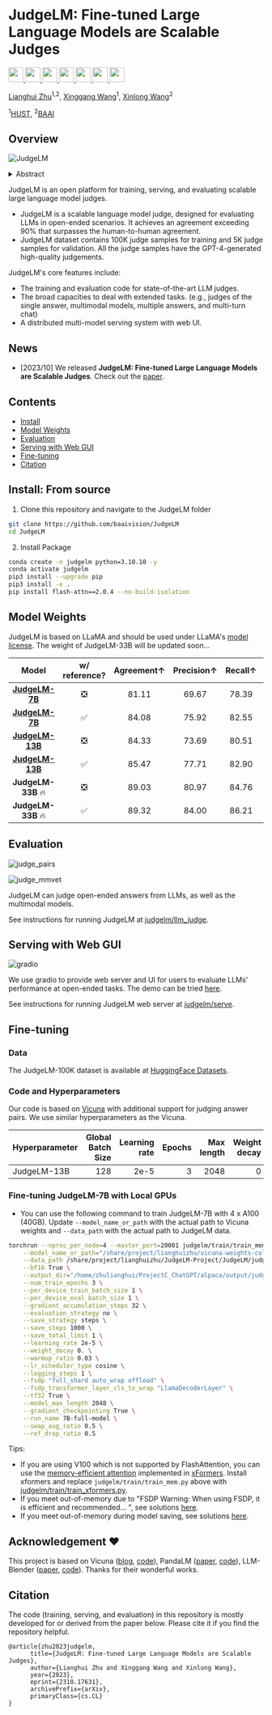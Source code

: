# JudgeLM: Fine-tuned Large Language Models are Scalable Judges


<a target="_blank" href="https://arxiv.org/abs/2310.17631">
<img style="height:22pt" src="https://img.shields.io/badge/-Paper-black?style=flat&logo=arxiv">
</a>
<a target="_blank" href="https://https://github.com/baaivision/JudgeLM">
<img style="height:22pt" src="https://img.shields.io/badge/-Code-green?style=flat&logo=github">
</a>
<a target="_blank" href="http://218.91.113.230:9004/">
<img style="height:22pt" src="https://img.shields.io/badge/🤖 Demo-20B2AA?style=flat">
</a>
<a target="_blank" href="https://huggingface.co/datasets/BAAI/JudgeLM-100K">
<img style="height:22pt" src="https://img.shields.io/badge/-🤗%20Dataset-red?style=flat">
</a>
<a target="_blank" href="https://huggingface.co/BAAI/JudgeLM-7B-v1.0">
<img style="height:22pt" src="https://img.shields.io/badge/-🤗%20Models (7B)-red?style=flat">
</a>
<a target="_blank" href="https://huggingface.co/BAAI/JudgeLM-13B-v1.0">
<img style="height:22pt" src="https://img.shields.io/badge/-🤗%20Models (13B)-red?style=flat">
</a>
<a target="_blank" href="https://twitter.com/_akhaliq/status/1717718525958037799?s=61&t=Q73fac6D7gyJgMBfcxgPvA">
<img style="height:22pt" src="https://img.shields.io/badge/-Tweet-blue?style=flat&logo=twitter">
</a>
<br>

[Lianghui Zhu](https://github.com/Unrealluver)<sup>1,2</sup>, [Xinggang Wang](https://xwcv.github.io/)<sup>1</sup>, [Xinlong Wang](https://www.xloong.wang/)<sup>2</sup>
 
<sup>1</sup>[HUST](https://english.hust.edu.cn/), <sup>2</sup>[BAAI](https://www.baai.ac.cn/english.html)
 

## Overview

![JudgeLM](./assets/judgelm_v1.1.png)

<details><summary>Abstract</summary> 
Evaluating Large Language Models (LLMs) in open-ended scenarios is challenging because existing benchmarks and metrics can not measure them comprehensively. To address this problem, we propose to fine-tune LLMs as scalable judges (JudgeLM) to evaluate LLMs efficiently and effectively in open-ended benchmarks. We first propose a comprehensive, large-scale, high-quality dataset containing task seeds, LLMs-generated answers, and GPT-4-generated judgments for fine-tuning high-performance judges, as well as a new benchmark for evaluating the judges. We train JudgeLM at different scales from 7B, 13B, to 33B parameters, and conduct a systematic analysis of its capabilities and behaviors. We then analyze the key biases in fine-tuning LLM as a judge and consider them as position bias, knowledge bias, and format bias. To address these issues, JudgeLM introduces a bag of techniques including swap augmentation, reference support, and reference drop, which clearly enhance the judge's performance. JudgeLM obtains the state-of-the-art judge performance on both the existing PandaLM benchmark and our proposed new benchmark. Our JudgeLM is efficient and the JudgeLM-7B only needs 3 mins to judge 5K samples with 8 A100 GPUs. JudgeLM obtains high agreement with the teacher judge, achieving an agreement exceeding 90% that even surpasses human-to-human agreement. JudgeLM also demonstrates extended capabilities in being judges of the single answer, multimodal models, multiple answers, and multi-turn chat.
</details>

JudgeLM is an open platform for training, serving, and evaluating scalable large language model judges.
- JudgeLM is a scalable language model judge, designed for evaluating LLMs in open-ended scenarios. It achieves an agreement exceeding 90\% that surpasses the human-to-human agreement.
- JudgeLM dataset contains 100K judge samples for training and 5K judge samples for validation. All the judge samples have the GPT-4-generated high-quality judgements.

JudgeLM's core features include:
- The training and evaluation code for state-of-the-art LLM judges. 
- The broad capacities to deal with extended tasks. (e.g., judges of the single answer, multimodal models,
multiple answers, and multi-turn chat)
- A distributed multi-model serving system with web UI.

## News
- [2023/10] We released **JudgeLM: Fine-tuned Large Language Models are Scalable Judges**. Check out the [paper](https://arxiv.org/abs/2310.17631).


## Contents
- [Install](#install)
- [Model Weights](#model-weights)
- [Evaluation](#evaluation)
- [Serving with Web GUI](#serving-with-web-gui)
- [Fine-tuning](#fine-tuning)
- [Citation](#citation)

## Install: From source

1. Clone this repository and navigate to the JudgeLM folder
```bash
git clone https://github.com/baaivision/JudgeLM
cd JudgeLM
```

2. Install Package
```bash
conda create -n judgelm python=3.10.10 -y
conda activate judgelm
pip3 install --upgrade pip 
pip3 install -e .
pip install flash-attn==2.0.4 --no-build-isolation
```

## Model Weights
JudgeLM is based on LLaMA and should be used under LLaMA's [model license](https://github.com/facebookresearch/llama/blob/main/LICENSE).
The weight of JudgeLM-33B will be updated soon...

|                                                    Model                                                    | w/ reference? | Agreement↑ | Precision↑ | Recall↑ |  F1↑  | Consistency↑ |
|:-----------------------------------------------------------------------------------------------------------:|:-------------:|:----------:|:----------:|:-------:|:-----:|:------------:|
|                        [**JudgeLM-7B**](https://huggingface.co/BAAI/JudgeLM-7B-v1.0)                        |       ❎       |   81.11    |   69.67    |  78.39  | 72.21 |    83.57     |
|                        [**JudgeLM-7B**](https://huggingface.co/BAAI/JudgeLM-7B-v1.0)                        |       ✅       |   84.08    |   75.92    |  82.55  | 78.28 |    84.46     |
|                       [**JudgeLM-13B**](https://huggingface.co/BAAI/JudgeLM-13B-v1.0)                       |       ❎       |   84.33    |   73.69    |  80.51  | 76.17 |    85.01     |
|                       [**JudgeLM-13B**](https://huggingface.co/BAAI/JudgeLM-13B-v1.0)                       |       ✅       |   85.47    |   77.71    |  82.90  | 79.77 |    87.23     |
|                                             **JudgeLM-33B** 🔥                                              |       ❎       |   89.03    |   80.97    |  84.76  | 82.64 |    91.36     |
|                                             **JudgeLM-33B** 🔥                                              |       ✅       |   89.32    |   84.00    |  86.21  | 84.98 |    92.37     |



## Evaluation


![judge_pairs](./assets/judge_pairs_v1.0.png)


![judge_mmvet](./assets/mmvet_v1.0.png)


JudgeLM can judge open-ended answers from LLMs, as well as the multimodal models.

See instructions for running JudgeLM at [judgelm/llm_judge](judgelm/llm_judge).

## Serving with Web GUI

![gradio](./assets/gradio_v1.1.png)

We use gradio to provide web server and UI for users to evaluate LLMs' performance at open-ended tasks.
The demo can be tried [here](http://218.91.113.230:9004/).

See instructions for running JudgeLM web server at [judgelm/serve](judgelm/serve).

## Fine-tuning
### Data

The JudgeLM-100K dataset is available at [HuggingFace Datasets](https://huggingface.co/datasets/BAAI/JudgeLM-100K).

### Code and Hyperparameters
Our code is based on [Vicuna](https://github.com/lm-sys/FastChat) with additional support for judging answer pairs.
We use similar hyperparameters as the Vicuna.

| Hyperparameter | Global Batch Size | Learning rate | Epochs | Max length | Weight decay |
| --- | ---: | ---: | ---: | ---: | ---: |
| JudgeLM-13B | 128 | 2e-5 | 3 | 2048 | 0 |

### Fine-tuning JudgeLM-7B with Local GPUs


- You can use the following command to train JudgeLM-7B with 4 x A100 (40GB). Update `--model_name_or_path` with the actual path to Vicuna weights and `--data_path` with the actual path to JudgeLM data.
```bash
torchrun --nproc_per_node=4 --master_port=20001 judgelm/train/train_mem.py \
    --model_name_or_path="/share/project/lianghuizhu/vicuna-weights-collection-v1.3/vicuna-7b-v1.3" \
    --data_path /share/project/lianghuizhu/JudgeLM-Project/JudgeLM/judgelm/data/JudgeLM/judgelm_train_100k.jsonl \
    --bf16 True \
    --output_dir="/home/zhulianghui/ProjectC_ChatGPT/alpaca/output/judgelm-debug-evaluator" \
    --num_train_epochs 3 \
    --per_device_train_batch_size 1 \
    --per_device_eval_batch_size 1 \
    --gradient_accumulation_steps 32 \
    --evaluation_strategy no \
    --save_strategy steps \
    --save_steps 1000 \
    --save_total_limit 1 \
    --learning_rate 2e-5 \
    --weight_decay 0. \
    --warmup_ratio 0.03 \
    --lr_scheduler_type cosine \
    --logging_steps 1 \
    --fsdp "full_shard auto_wrap offload" \
    --fsdp_transformer_layer_cls_to_wrap "LlamaDecoderLayer" \
    --tf32 True \
    --model_max_length 2048 \
    --gradient_checkpointing True \
    --run_name 7B-full-model \
    --swap_aug_ratio 0.5 \
    --ref_drop_ratio 0.5
```

Tips:
- If you are using V100 which is not supported by FlashAttention, you can use the [memory-efficient attention](https://arxiv.org/abs/2112.05682) implemented in [xFormers](https://github.com/facebookresearch/xformers). Install xformers and replace `judgelm/train/train_mem.py` above with [judgelm/train/train_xformers.py](judgelm/train/train_xformers.py).
- If you meet out-of-memory due to "FSDP Warning: When using FSDP, it is efficient and recommended... ", see solutions [here](https://github.com/huggingface/transformers/issues/24724#issuecomment-1645189539).
- If you meet out-of-memory during model saving, see solutions [here](https://github.com/pytorch/pytorch/issues/98823).

## Acknowledgement :heart:
This project is based on Vicuna ([blog](https://vicuna.lmsys.org), [code](https://github.com/lm-sys/FastChat)), PandaLM ([paper](https://arxiv.org/abs/2306.05087), [code](https://github.com/WeOpenML/PandaLM)), LLM-Blender ([paper](https://arxiv.org/abs/2306.02561), [code](https://github.com/yuchenlin/LLM-Blender)). Thanks for their wonderful works.


## Citation
The code (training, serving, and evaluation) in this repository is mostly developed for or derived from the paper below.
Please cite it if you find the repository helpful.

```
@article{zhu2023judgelm,
      title={JudgeLM: Fine-tuned Large Language Models are Scalable Judges}, 
      author={Lianghui Zhu and Xinggang Wang and Xinlong Wang},
      year={2023},
      eprint={2310.17631},
      archivePrefix={arXiv},
      primaryClass={cs.CL}
}
```
